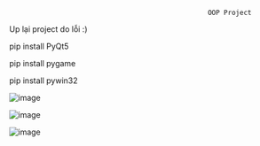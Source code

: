                                                       OOP Project
  
Up lại project do lỗi :)



pip install PyQt5

pip install pygame

pip install pywin32


![image](https://github.com/thenamdev/vju2023_project_oop/assets/57611937/a961768a-dc45-4d49-85d5-c269977270c3)

![image](https://github.com/thenamdev/vju2023_project_oop/assets/57611937/618cfd92-c0d0-49e3-9a44-32c13f637c4d)

![image](https://github.com/thenamdev/vju2023_project_oop/assets/57611937/5e1c2df6-9da1-4185-a378-88491d6f25da)

